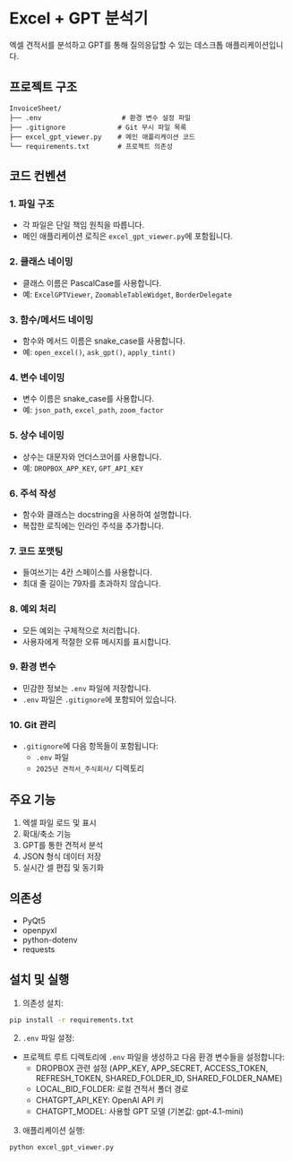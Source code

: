 # Excel + GPT 분석기

엑셀 견적서를 분석하고 GPT를 통해 질의응답할 수 있는 데스크톱 애플리케이션입니다.

## 프로젝트 구조

```
InvoiceSheet/
├── .env                    # 환경 변수 설정 파일
├── .gitignore             # Git 무시 파일 목록
├── excel_gpt_viewer.py    # 메인 애플리케이션 코드
└── requirements.txt       # 프로젝트 의존성
```

## 코드 컨벤션

### 1. 파일 구조
- 각 파일은 단일 책임 원칙을 따릅니다.
- 메인 애플리케이션 로직은 `excel_gpt_viewer.py`에 포함됩니다.

### 2. 클래스 네이밍
- 클래스 이름은 PascalCase를 사용합니다.
- 예: `ExcelGPTViewer`, `ZoomableTableWidget`, `BorderDelegate`

### 3. 함수/메서드 네이밍
- 함수와 메서드 이름은 snake_case를 사용합니다.
- 예: `open_excel()`, `ask_gpt()`, `apply_tint()`

### 4. 변수 네이밍
- 변수 이름은 snake_case를 사용합니다.
- 예: `json_path`, `excel_path`, `zoom_factor`

### 5. 상수 네이밍
- 상수는 대문자와 언더스코어를 사용합니다.
- 예: `DROPBOX_APP_KEY`, `GPT_API_KEY`

### 6. 주석 작성
- 함수와 클래스는 docstring을 사용하여 설명합니다.
- 복잡한 로직에는 인라인 주석을 추가합니다.

### 7. 코드 포맷팅
- 들여쓰기는 4칸 스페이스를 사용합니다.
- 최대 줄 길이는 79자를 초과하지 않습니다.

### 8. 예외 처리
- 모든 예외는 구체적으로 처리합니다.
- 사용자에게 적절한 오류 메시지를 표시합니다.

### 9. 환경 변수
- 민감한 정보는 `.env` 파일에 저장합니다.
- `.env` 파일은 `.gitignore`에 포함되어 있습니다.

### 10. Git 관리
- `.gitignore`에 다음 항목들이 포함됩니다:
  - `.env` 파일
  - `2025년 견적서_주식회사/` 디렉토리

## 주요 기능

1. 엑셀 파일 로드 및 표시
2. 확대/축소 기능
3. GPT를 통한 견적서 분석
4. JSON 형식 데이터 저장
5. 실시간 셀 편집 및 동기화

## 의존성

- PyQt5
- openpyxl
- python-dotenv
- requests

## 설치 및 실행

1. 의존성 설치:
```bash
pip install -r requirements.txt
```

2. `.env` 파일 설정:
- 프로젝트 루트 디렉토리에 `.env` 파일을 생성하고 다음 환경 변수들을 설정합니다:
  - DROPBOX 관련 설정 (APP_KEY, APP_SECRET, ACCESS_TOKEN, REFRESH_TOKEN, SHARED_FOLDER_ID, SHARED_FOLDER_NAME)
  - LOCAL_BID_FOLDER: 로컬 견적서 폴더 경로
  - CHATGPT_API_KEY: OpenAI API 키
  - CHATGPT_MODEL: 사용할 GPT 모델 (기본값: gpt-4.1-mini)

3. 애플리케이션 실행:
```bash
python excel_gpt_viewer.py
``` 